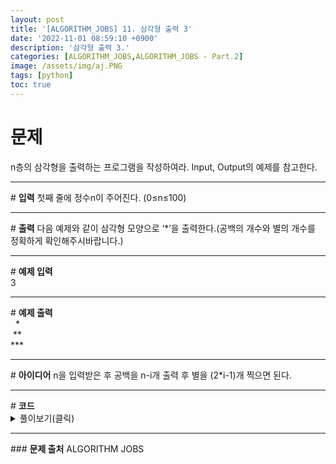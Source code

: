 ```yaml
---
layout: post
title: '[ALGORITHM_JOBS] 11. 삼각형 출력 3'
date: '2022-11-01 08:59:10 +0900'
description: '삼각형 출력 3.'
categories: [ALGORITHM_JOBS,ALGORITHM_JOBS - Part.2]
image: /assets/img/aj.PNG
tags: [python]
toc: true
---
```

# <b>문제</b>
n층의 삼각형을 출력하는 프로그램을 작성하여라. Input, Output의 예제를 참고한다.
<hr>
# <b>입력</b>
첫째 줄에 정수n이 주어진다. (0≤n≤100)
<hr>
# <b>출력</b>
다음 예제와 같이 삼각형 모양으로 ‘*’을 출력한다.(공백의 개수와 별의 개수를 정확하게 확인해주시바랍니다.)
<hr>
# <b>예제 입력</b><br>
3
<hr>
# <b>예제 출력</b><br>
&nbsp;&nbsp;&#42;<br>
&nbsp;&#42;&#42;<br>
&#42;&#42;&#42;
<hr>
# <b>아이디어</b>
n을 입력받은 후 공백을 n-i개 출력 후 별을 (2*i-1)개 찍으면 된다.
<hr>
# <b>코드</b>
<details>
<summary id="summary1">풀이보기(클릭)</summary>
<div markdown="1">

~~~python
n = int(input())
for i in range(1, n+1):
    print(' ' * (n-i)+'*' * (2*i-1))
~~~
</div>
</details>

<hr>
### <b>문제 출처</b>
ALGORITHM JOBS